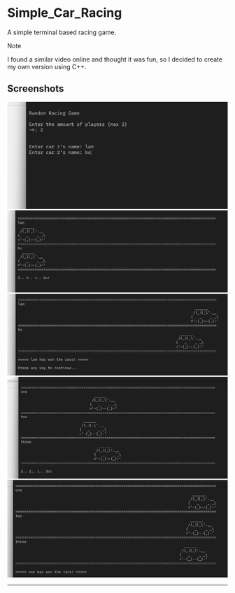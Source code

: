 # Simple_Car_Racing
A simple terminal based racing game.
> [!NOTE]
> I found a similar video online and thought it was fun, so I decided to create my own version using C++.

## Screenshots
![1](screenshots/1.png)
![2](screenshots/2.png)
![3](screenshots/3.png)
![4](screenshots/4.png)
![5](screenshots/5.png)

---
